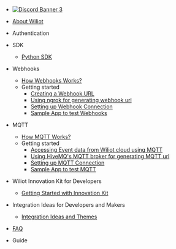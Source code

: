 <!-- docs/_sidebar.md -->

* <a href= "https://discord.com/invite/MuKaDbAGKu" target="_blank"> <img src="https://discordapp.com/api/guilds/1068632377850613880/widget.png?style=banner3" alt="Discord Banner 3"/> </a>


* [About Wiliot](README.md)
* Authentication 
* SDK
  * [Python SDK](py-wiliot-sdk/pywiliot-sdk.md)
* Webhooks
  - [How Webhooks Works?](webhooks/how-webhooks-work.md)
  * Getting started
    - [Creating a Webhook URL](webhooks/creating-webhook-url.md) 
    - [Using ngrok for generating webhook url](webhooks/ngrokForWebhookUrl.md)
    - [Setting up Webhook Connection](webhooks/setting-up-webhook-connection.md)
    - [Sample App to test Webhooks](webhooks/sample-app.md)
* MQTT
  - [How MQTT Works?](mqtt/how-mqtt-works.md)
  * Getting started
    - [Accessing Event data from Wiliot cloud using MQTT](mqtt/accessing-event-data-mqtt.md)
    - [Using HiveMQ's MQTT broker for generating MQTT url](mqtt/hiveForMQTTUrl.md)
    - [Setting up MQTT Connection](mqtt/setting-up-mqtt-connection.md)
    - [Sample App to test MQTT](mqtt/sample-app.md)
* Wiliot Innovation Kit for Developers
   - [Getting Started with Innovation Kit](innovation-kit/innovation-kit.md)
* Integration Ideas for Developers and Makers
   - [Integration Ideas and Themes](integration/integration-ideas.md)
* [FAQ](faq.md)
* Guide

